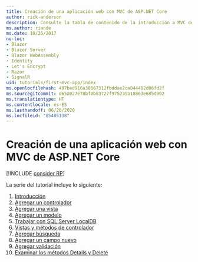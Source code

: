 ```yaml
---
title: Creación de una aplicación web con MVC de ASP.NET Core
author: rick-anderson
description: Consulte la tabla de contenido de la introducción a MVC de ASP.NET Core.
ms.author: riande
ms.date: 10/26/2017
no-loc:
- Blazor
- Blazor Server
- Blazor WebAssembly
- Identity
- Let's Encrypt
- Razor
- SignalR
uid: tutorials/first-mvc-app/index
ms.openlocfilehash: 497bed916a38667312fbddae2ca044482d06fd2f
ms.sourcegitcommit: d65a027e78bf0b83727f975235a18863e685d902
ms.translationtype: HT
ms.contentlocale: es-ES
ms.lasthandoff: 06/26/2020
ms.locfileid: "85405138"
---
```

# <a name="create-a-web-app-with-aspnet-core-mvc"></a>Creación de una aplicación web con MVC de ASP.NET Core

[!INCLUDE [consider RP](~/includes/razor.md)]

La serie del tutorial incluye lo siguiente:

1. [Introducción](start-mvc.md)
1. [Agregar un controlador](adding-controller.md)
1. [Agregar una vista](adding-view.md)
1. [Agregar un modelo](adding-model.md)
1. [Trabajar con SQL Server LocalDB](working-with-sql.md)
1. [Vistas y métodos de controlador](controller-methods-views.md)
1. [Agregar búsqueda](search.md)
1. [Agregar un campo nuevo](new-field.md)
1. [Agregar validación](validation.md)
1. [Examinar los métodos Details y Delete](details.md)
